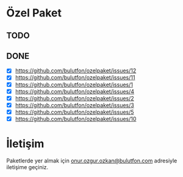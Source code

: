 # Özel Paket

## TODO

## DONE

* [x] https://github.com/bulutfon/ozelpaket/issues/12
* [x] https://github.com/bulutfon/ozelpaket/issues/11
* [x] https://github.com/bulutfon/ozelpaket/issues/1 
* [x] https://github.com/bulutfon/ozelpaket/issues/4
* [x] https://github.com/bulutfon/ozelpaket/issues/2
* [x] https://github.com/bulutfon/ozelpaket/issues/3
* [x] https://github.com/bulutfon/ozelpaket/issues/5
* [x] https://github.com/bulutfon/ozelpaket/issues/10

# İletişim

Paketlerde yer almak için onur.ozgur.ozkan@bulutfon.com adresiyle iletişime geçiniz.
